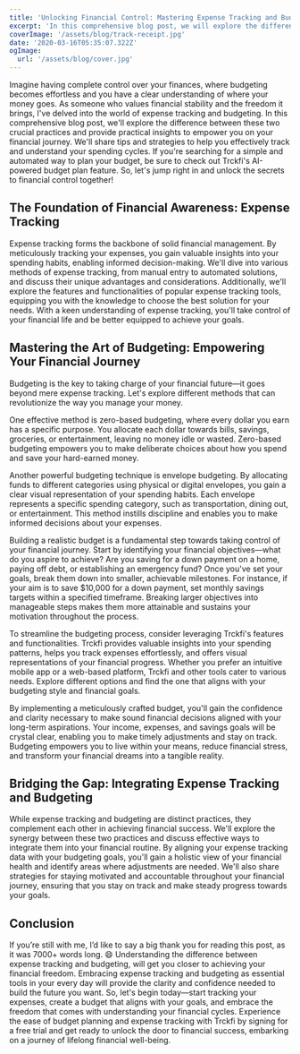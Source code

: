 ```yaml
---
title: 'Unlocking Financial Control: Mastering Expense Tracking and Budgeting for a Brighter Future'
excerpt: 'In this comprehensive blog post, we will explore the difference between these two crucial practices and provide practical insights to empower you on your financial journey. If you are searching for a simple and automated way to plan your budget, be sure to check out Trckfis AI-powered budget plan feature.'
coverImage: '/assets/blog/track-receipt.jpg'
date: '2020-03-16T05:35:07.322Z'
ogImage:
  url: '/assets/blog/cover.jpg'
---
```


Imagine having complete control over your finances, where budgeting becomes effortless and you have a clear understanding of where your money goes. As someone who values financial stability and the freedom it brings, I've delved into the world of expense tracking and budgeting. In this comprehensive blog post, we'll explore the difference between these two crucial practices and provide practical insights to empower you on your financial journey. We'll share tips and strategies to help you effectively track and understand your spending cycles. If you're searching for a simple and automated way to plan your budget, be sure to check out Trckfi's AI-powered budget plan feature. So, let's jump right in and unlock the secrets to financial control together!


## The Foundation of Financial Awareness: Expense Tracking

Expense tracking forms the backbone of solid financial management. By meticulously tracking your expenses, you gain valuable insights into your spending habits, enabling informed decision-making. We'll dive into various methods of expense tracking, from manual entry to automated solutions, and discuss their unique advantages and considerations. Additionally, we'll explore the features and functionalities of popular expense tracking tools, equipping you with the knowledge to choose the best solution for your needs. With a keen understanding of expense tracking, you'll take control of your financial life and be better equipped to achieve your goals.

## Mastering the Art of Budgeting: Empowering Your Financial Journey

Budgeting is the key to taking charge of your financial future—it goes beyond mere expense tracking. Let's explore different methods that can revolutionize the way you manage your money.

One effective method is zero-based budgeting, where every dollar you earn has a specific purpose. You allocate each dollar towards bills, savings, groceries, or entertainment, leaving no money idle or wasted. Zero-based budgeting empowers you to make deliberate choices about how you spend and save your hard-earned money.

Another powerful budgeting technique is envelope budgeting. By allocating funds to different categories using physical or digital envelopes, you gain a clear visual representation of your spending habits. Each envelope represents a specific spending category, such as transportation, dining out, or entertainment. This method instills discipline and enables you to make informed decisions about your expenses.

Building a realistic budget is a fundamental step towards taking control of your financial journey. Start by identifying your financial objectives—what do you aspire to achieve? Are you saving for a down payment on a home, paying off debt, or establishing an emergency fund? Once you've set your goals, break them down into smaller, achievable milestones. For instance, if your aim is to save $10,000 for a down payment, set monthly savings targets within a specified timeframe. Breaking larger objectives into manageable steps makes them more attainable and sustains your motivation throughout the process.

To streamline the budgeting process, consider leveraging Trckfi's features and functionalities. Trckfi provides valuable insights into your spending patterns, helps you track expenses effortlessly, and offers visual representations of your financial progress. Whether you prefer an intuitive mobile app or a web-based platform, Trckfi and other tools cater to various needs. Explore different options and find the one that aligns with your budgeting style and financial goals.

By implementing a meticulously crafted budget, you'll gain the confidence and clarity necessary to make sound financial decisions aligned with your long-term aspirations. Your income, expenses, and savings goals will be crystal clear, enabling you to make timely adjustments and stay on track. Budgeting empowers you to live within your means, reduce financial stress, and transform your financial dreams into a tangible reality.

## Bridging the Gap: Integrating Expense Tracking and Budgeting
While expense tracking and budgeting are distinct practices, they complement each other in achieving financial success. We'll explore the synergy between these two practices and discuss effective ways to integrate them into your financial routine. By aligning your expense tracking data with your budgeting goals, you'll gain a holistic view of your financial health and identify areas where adjustments are needed. We'll also share strategies for staying motivated and accountable throughout your financial journey, ensuring that you stay on track and make steady progress towards your goals.

## Conclusion

If you’re still with me, I’d like to say a big thank you for reading this post, as it was 7000+ words long. 😄 Understanding the difference between expense tracking and budgeting, will get you closer to achieving your financial freedom. Embracing expense tracking and budgeting as essential tools in your every day will provide the clarity and confidence needed to build the future you want. So, let's begin today—start tracking your expenses, create a budget that aligns with your goals, and embrace the freedom that comes with understanding your financial cycles. Experience the ease of budget planning and expense tracking with Trckfi by signing for a free trial and get ready to unlock the door to financial success, embarking on a journey of lifelong financial well-being.
